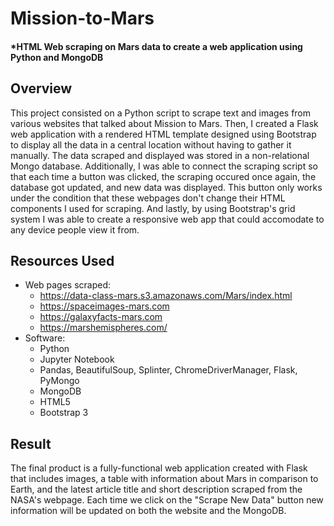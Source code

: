 # Mission-to-Mars
#### *HTML Web scraping on Mars data to create a web application using Python and MongoDB

## Overview
This project consisted on a Python script to scrape text and images from various websites that talked about Mission to Mars. Then, I created a Flask web application with a rendered HTML template designed using Bootstrap to display all the data in a central location without having to gather it manually. The data scraped and displayed was stored in a non-relational Mongo database. Additionally, I was able to connect the scraping script so that each time a button was clicked, the scraping occured once again, the database got updated, and new data was displayed. This button only works under the condition that these webpages don't change their HTML components I used for scraping. And lastly, by using Bootstrap's grid system I was able to create a responsive web app that could accomodate to any device people view it from. 

## Resources Used
- Web pages scraped: 
  - https://data-class-mars.s3.amazonaws.com/Mars/index.html
  - https://spaceimages-mars.com
  - https://galaxyfacts-mars.com
  - https://marshemispheres.com/
- Software:
  - Python
  - Jupyter Notebook
  - Pandas, BeautifulSoup, Splinter, ChromeDriverManager, Flask, PyMongo
  - MongoDB
  - HTML5
  - Bootstrap 3

## Result
The final product is a fully-functional web application created with Flask that includes images, a table with information about Mars in comparison to Earth, and the latest article title and short description scraped from the NASA's webpage. Each time we click on the "Scrape New Data" button new information will be updated on both the website and the MongoDB.